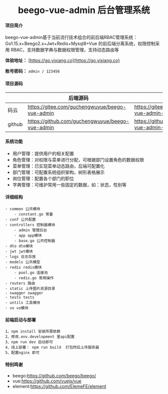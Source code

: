 <h1 style="text-align: center">beego-vue-admin 后台管理系统</h1>


#### 项目简介
beego-vue-admin基于当前流行技术组合的前后端RBAC管理系统：Go1.15.x+Beego2.x+Jwt+Redis+Mysql8+Vue
的前后端分离系统，权限控制采用 RBAC，支持数据字典与数据权限管理，支持动态路由等

**体验地址：**  [https://go.yixiang.co](https://go.yixiang.co)

**账号密码：** `admin / 123456`

#### 项目源码

|     |   后端源码  |   前端源码  |
|---  |--- | --- |
|  码云  |  https://gitee.com/guchengwuyue/beego-vue-admin   |  https://gitee.com/guchengwuyue/beego-vue-admin-web   |
|  github   | https://github.com/guchengwuyue/beego-vue-admin   |  https://github.com/guchengwuyue/beego-vue-admin-web |


####  系统功能
- 用户管理：提供用户的相关配置 
- 角色管理：对权限与菜单进行分配，可根据部门设置角色的数据权限 
- 菜单管理：已实现菜单动态路由，后端可配置化 
- 部门管理：可配置系统组织架构，树形表格展示 
- 岗位管理：配置各个部门的职位 
- 字典管理：可维护常用一些固定的数据，如：状态，性别等 


#### 详细结构

```
- common 公共模块
    - constant.go 常量
- conf 公共配置
- controllers 控制器模块
	- admin 管理后台
	- app app模块
    - base.go 公共控制器
- dto dto模块
- jwt jwt模块
- logs 日志存放
- models 公共模型
- redis redis模块
	- pool.go 连接池
    - redis.go 常用操作
- routers 路由
- static 上传图片资源目录
- swagger swagger
- tests tests
- untils 工具模块
- vo vo模块
```
#### 前端启动与部署
```
1、npm install 安装所需依赖
2、修改.env.development 里api配置
3、npm run dev 启动即可
4、线上部署： npm run build  打包然后上传服务器
5、配置nginx 即可
```
#### 特别鸣谢

- beego:https://github.com/beego/beego/
- vue:https://github.com/vuejs/vue
- element:https://github.com/ElemeFE/element

